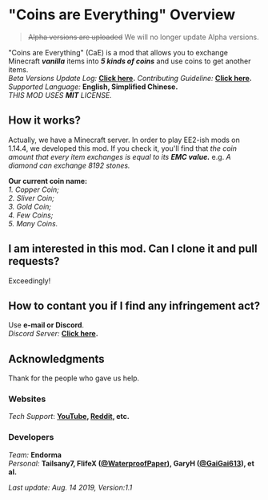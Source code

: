 # "Coins are Everything" Overview
   > ~~Alpha versions are uploaded~~ We will no longer update Alpha versions.  
   
   "Coins are Everything" (CaE) is a mod that allows you to exchange Minecraft ***vanilla*** items into ***5 kinds of coins*** and use coins to get another items.  
   *Beta Versions Update Log:* **[Click here](https://github.com/WaterproofPaper/CaE-Coins-are-Everything/blob/master/Beta/Update%20Log.md).**
   *Contributing Guideline:* **[Click here](https://github.com/WaterproofPaper/CaE-Coins-are-Everything/blob/master/CONTRIBUTING.md).**      *Supported Language:* **English, Simplified Chinese.**  
   *THIS MOD USES **MIT** LICENSE.*

## How it works?
   Actually, we have a Minecraft server. In order to play EE2-ish mods on 1.14.4, we developed this mod. If you check it, you'll find that *the coin amount that every item exchanges is equal to its **EMC value.*** e.g. *A diamond can exchange 8192 stones.*  

   **Our current coin name:**  
        *1. Copper Coin;  
        2. Sliver Coin;  
        3. Gold Coin;  
        4. Few Coins;  
        5. Many Coins.*

## I am interested in this mod. Can I clone it and pull requests?
   Exceedingly!

## How to contant you if I find any infringement act?
   Use **e-mail or Discord**.  
   *Discord Server:* **[Click here](https://discord.gg/NuRUCDm).**
   
## Acknowledgments
   Thank for the people who gave us help.  
   
### Websites  
   *Tech Support*: **[YouTube](https://www.youtube.com), [Reddit](https://www.reddit.com), etc.**
### Developers
   *Team:* **Endorma**  
   *Personal:* **Tailsany7, FlifeX ([@WaterproofPaper](https://github.com/WaterproofPaper)), GaryH ([@GaiGai613](https://github.com/GaiGai613)), et al.**  
   
*Last update: Aug. 14 2019, Version:1.1*
